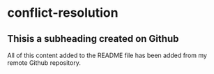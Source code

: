 # conflict-resolution

## Thisis a subheading created on Github

All of this content added to the README file has been added from my remote Github repository.
